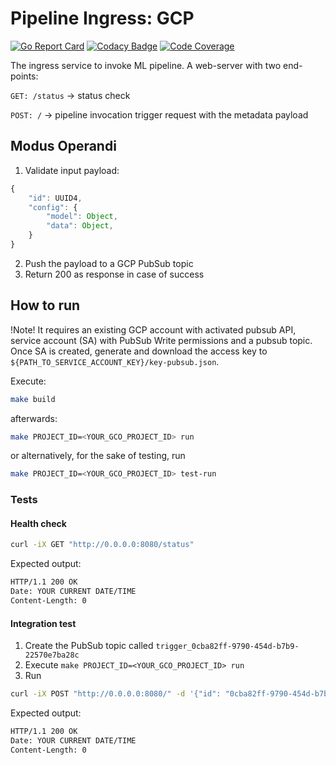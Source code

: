 # Pipeline Ingress: GCP

[![Go Report Card](https://goreportcard.com/badge/github.com/serverlessml/gcp-ingress)](https://goreportcard.com/report/github.com/serverlessml/gcp-ingress) [![Codacy Badge](https://app.codacy.com/project/badge/Grade/741b0eb31b494469a2cedb2046fe60fb)](https://www.codacy.com/gh/serverlessml/gcp-ingress/dashboard?utm_source=github.com&amp;utm_medium=referral&amp;utm_content=serverlessml/gcp-ingress&amp;utm_campaign=Badge_Grade) [![Code Coverage](https://img.shields.io/badge/coverage-66%25-yellow)](https://img.shields.io/badge/coverage-66%25-yellow)

The ingress service to invoke ML pipeline. A web-server with two end-points:

`GET: /status` -> status check

`POST: /`      -> pipeline invocation trigger request with the metadata payload

## Modus Operandi

1. Validate input payload:

```js
{
    "id": UUID4,
    "config": {
        "model": Object,
        "data": Object,
    }
}
```

2. Push the payload to a GCP PubSub topic
3. Return 200 as response in case of success

## How to run
!Note! It requires an existing GCP account with activated pubsub API, service account (SA) with PubSub Write permissions and a pubsub topic. Once SA is created, generate and download the access key to `${PATH_TO_SERVICE_ACCOUNT_KEY}/key-pubsub.json`.

Execute:

```bash
make build
```

afterwards:

```bash
make PROJECT_ID=<YOUR_GCO_PROJECT_ID> run
```

or alternatively, for the sake of testing, run

```bash
make PROJECT_ID=<YOUR_GCO_PROJECT_ID> test-run
```

### Tests

#### Health check

```bash
curl -iX GET "http://0.0.0.0:8080/status"
```

Expected output:

```bash
HTTP/1.1 200 OK
Date: YOUR CURRENT DATE/TIME
Content-Length: 0
```

#### Integration test

1. Create the PubSub topic called `trigger_0cba82ff-9790-454d-b7b9-22570e7ba28c`
2. Execute `make PROJECT_ID=<YOUR_GCO_PROJECT_ID> run`
3. Run

```bash
curl -iX POST "http://0.0.0.0:8080/" -d '{"id": "0cba82ff-9790-454d-b7b9-22570e7ba28c", "config": {"data": {}, "model": {}}}'
```

Expected output:
```bash
HTTP/1.1 200 OK
Date: YOUR CURRENT DATE/TIME
Content-Length: 0
```
